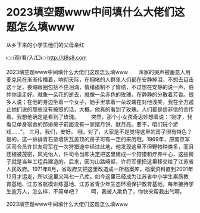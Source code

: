 # 2023填空题www中间填什么大佬们这题怎么填www
从乡下来的小学生他们的父母亲红

👉/观/看/入/口👉http://d8s8.com

2023填空题www中间填什么大佬们这题怎么填www　　浑家的哭声被蓄意人用麦克风在渐渐传播着，响彻天际，在拥堵的人群里人们都在安静掉泪，不想去目击这十足，畏缩眼圈包括不住泪滴，情绪遏制不了情结，不过想在安静的说一声，伯仲你请走好。就象一朵花的逝去，就像一朵赤色的玫瑰，在静静的分散着芳香。很多人说；在他的身边坐着一个女子，她手里拿着一朵玫瑰在对他浅笑，我在全力遏止她们说的那些没有按照的话，大概，他真的看到了玫瑰。人们都是信非信的言传着，我想他确定是看到了玫瑰。
　　突然，那个小女孩奇思妙想着说：“刚才，我看见单身宿舍的那排房子前面没有一家摆月饼、献月亮。要不，咱们玩个游戏……”。
三月，我们，安好。
哦，对了，大家是不是觉得这里的房子很有特色？是的，这一排排青石垒墙灰瓦盖顶的房子可有一定的来历哦。1969年，原南京军区司令员许世友将军在一次狩猎途中经过此地，他发现这里不但野物种类多，而且还植被茂密，风光怡人，许司令当即决定把这里建成一个狩猎和疗养中心，这些房子就是当年工程兵建造的。后来，因为山路崎岖，许将军便把这里移交给了江苏省人民政府。1971年8月，省政府又把这里改造成一所档案库，档案资料直到2001年12月才运走，所以这里又叫七一八库。如今这里已经成为江苏省中小学生素质教育基地、江苏省航模训练基地、江苏省青少年生态环境保护教育基地，每年接待学生逾万人，怎么样，不简单吧？
　　呵，我被人欺负了，你快来帮我出气啊。

2023填空题www中间填什么大佬们这题怎么填www
